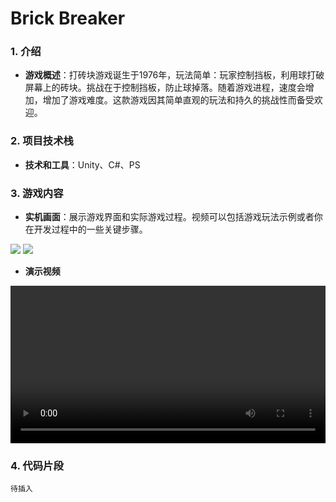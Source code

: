# Brick Breaker

### 1. **介绍**

- **游戏概述**：打砖块游戏诞生于1976年，玩法简单：玩家控制挡板，利用球打破屏幕上的砖块。挑战在于控制挡板，防止球掉落。随着游戏进程，速度会增加，增加了游戏难度。这款游戏因其简单直观的玩法和持久的挑战性而备受欢迎。

### 2. **项目技术栈**

- **技术和工具**：Unity、C#、PS

### 3. **游戏内容**

- **实机画面**：展示游戏界面和实际游戏过程。视频可以包括游戏玩法示例或者你在开发过程中的一些关键步骤。

<img src="https://gitee.com/u9king/ImageHostingService/raw/master/Unity/Games/Brick%20Breaker1.png">

<img src="https://gitee.com/u9king/ImageHostingService/raw/master/Unity/Games/Brick%20Breaker2.png">

- **演示视频**

<video src="C:\Users\u9king\Desktop\游戏本体-王润东\演示视频.mp4" width="100%" height="auto" controls></video>

### 4. **代码片段**

```
待插入
```

